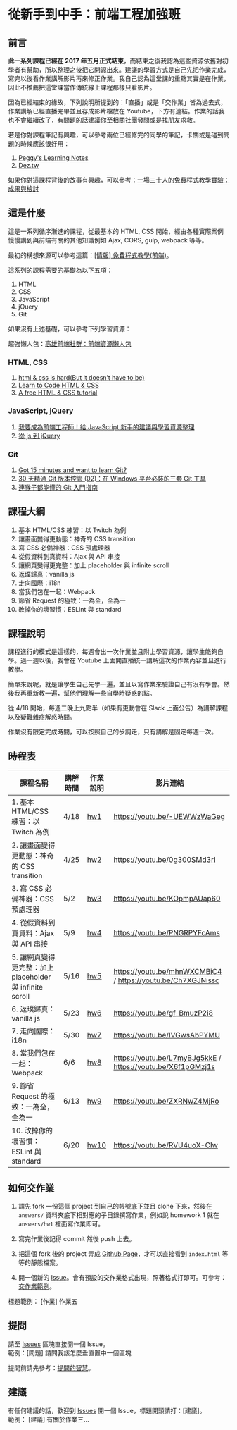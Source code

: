 # 從新手到中手：前端工程加強班

## 前言

**此一系列課程已經在 2017 年五月正式結束**，而結束之後我認為這些資源依舊對初學者有幫助，所以整理之後把它開源出來。建議的學習方式是自己先把作業完成，寫完以後看作業講解影片再來修正作業。我自己認為這堂課的重點其實是在作業，因此不推薦把這堂課當作傳統線上課程那樣只看影片。

因為已經結束的緣故，下列說明所提到的：「直播」或是「交作業」皆為過去式，作業講解已經直播完畢並且存成影片檔放在 Youtube，下方有連結。作業的話我也不會繼續改了，有問題的話建議你至相關社團發問或是找朋友求救。

若是你對課程筆記有興趣，可以參考兩位已經修完的同學的筆記，卡關或是碰到問題的時候應該很好用：

1. [Peggy's Learning Notes](http://peggyloveslearning.blogspot.sg/search/label/Frontend-intermediate-course)
2. [Dez.tw](https://dezchuang.github.io/archive/)

如果你對這課程背後的故事有興趣，可以參考：[一場三十人的免費程式教學實驗：成果與檢討](http://huli.logdown.com/posts/1913623-frontend-tutorial-experiment)

## 這是什麼

這是一系列循序漸進的課程，從最基本的 HTML, CSS 開始，經由各種實際案例慢慢講到與前端有關的其他知識例如 Ajax, CORS, gulp, webpack 等等。

最初的構想來源可以參考這篇：[[情報] 免費程式教學(前端)](https://www.ptt.cc/bbs/Soft_Job/M.1488469002.A.E34.html)。

這系列的課程需要的基礎為以下五項：

1. HTML
2. CSS
3. JavaScript
4. jQuery
5. Git

如果沒有上述基礎，可以參考下列學習資源：

超強懶人包：[高雄前端社群：前端資源懶人包](https://docs.google.com/document/d/13nK_XY9u5uIleTpSCw88lMupzgCSwXd6j6je44eLhMQ/edit?pli=1)

### HTML, CSS
1. [html & css is hard(But it doesn’t have to be)](https://internetingishard.com/html-and-css/)
2. [Learn to Code HTML & CSS](http://learn.shayhowe.com/html-css/)
3. [A free HTML & CSS tutorial](http://marksheet.io/)

### JavaScript, jQuery
1. [我要成為前端工程師！給 JavaScript 新手的建議與學習資源整理](http://blog.miniasp.com/post/2016/02/02/JavaScript-novice-advice-and-learning-resources.aspx)
1. [從 js 到 jQuery](https://www.facebook.com/groups/javascript.tw/permalink/190266371074709/)

### Git
1. [Got 15 minutes and want to learn Git?](https://try.github.io/levels/1/challenges/1)
2. [30 天精通 Git 版本控管 (02)：在 Windows 平台必裝的三套 Git 工具](http://ithelp.ithome.com.tw/articles/10132333)
3. [連猴子都能懂的 Git 入門指南](https://backlogtool.com/git-guide/tw/)


## 課程大綱

1. 基本 HTML/CSS 練習：以 Twitch 為例
2. 讓畫面變得更動態：神奇的 CSS transition
3. 寫 CSS 必備神器：CSS 預處理器
4. 從假資料到真資料：Ajax 與 API 串接
5. 讓網頁變得更完整：加上 placeholder 與 infinite scroll
6. 返璞歸真：vanilla js
7. 走向國際：i18n
8. 當我們包在一起：Webpack
9. 節省 Request 的極致：一為全，全為一
10. 改掉你的壞習慣：ESLint 與 standard

## 課程說明

課程進行的模式是這樣的，每週會出一次作業並且附上學習資源，讓學生能夠自學。過一週以後，我會在 Youtube 上面開直播統一講解這次的作業內容並且進行教學。

簡單來說呢，就是讓學生自己先學一遍，並且以寫作業來驗證自己有沒有學會。然後我再重新教一遍，幫他們理解一些自學時疑惑的點。  

從 4/18 開始，每週二晚上九點半（如果有更動會在 Slack 上面公告）為講解課程以及疑難雜症解惑時間。

作業沒有限定完成時間，可以按照自己的步調走，只有講解是固定每週一次。

## 時程表

|課程名稱| 講解時間 | 作業說明  | 影片連結 |
|---|---|---|---|
| 1. 基本 HTML/CSS 練習：以 Twitch 為例  |4/18  | [hw1](https://github.com/aszx87410/frontend-intermediate-course/blob/master/homeworks/hw1.md) | https://youtu.be/-UEWWzWaGeg  |
| 2. 讓畫面變得更動態：神奇的 CSS transition  | 4/25  | [hw2](https://github.com/aszx87410/frontend-intermediate-course/blob/master/homeworks/hw2.md) | https://youtu.be/0g300SMd3rI  |
| 3. 寫 CSS 必備神器：CSS 預處理器  |  5/2 | [hw3](https://github.com/aszx87410/frontend-intermediate-course/blob/master/homeworks/hw3.md) | https://youtu.be/KOpmpAUap60  |
| 4. 從假資料到真資料：Ajax 與 API 串接  | 5/9   | [hw4](https://github.com/aszx87410/frontend-intermediate-course/blob/master/homeworks/hw4.md) |  https://youtu.be/PNGRPYFcAms |
| 5. 讓網頁變得更完整：加上 placeholder 與 infinite scroll  | 5/16  | [hw5](https://github.com/aszx87410/frontend-intermediate-course/blob/master/homeworks/hw5.md) | https://youtu.be/mhnWXCMBiC4 / https://youtu.be/Ch7XGJNissc  |
| 6. 返璞歸真：vanilla js  | 5/23  | [hw6](https://github.com/aszx87410/frontend-intermediate-course/blob/master/homeworks/hw6.md) | https://youtu.be/gf_BmuzP2i8  |
| 7. 走向國際：i18n  |  5/30 | [hw7](https://github.com/aszx87410/frontend-intermediate-course/blob/master/homeworks/hw7.md) | https://youtu.be/IVGwsAbPYMU  |
| 8. 當我們包在一起：Webpack  |  6/6 | [hw8](https://github.com/aszx87410/frontend-intermediate-course/blob/master/homeworks/hw8.md) | https://youtu.be/L7myBJg5kkE / https://youtu.be/X6f1pGMzj1s  |
| 9. 節省 Request 的極致：一為全，全為一  | 6/13  | [hw9](https://github.com/aszx87410/frontend-intermediate-course/blob/master/homeworks/hw9.md) | https://youtu.be/ZXRNwZ4MjRo  |
| 10. 改掉你的壞習慣：ESLint 與 standard  | 6/20  | [hw10](https://github.com/aszx87410/frontend-intermediate-course/blob/master/homeworks/hw10.md) | https://youtu.be/RVU4uoX-CIw  |

## 如何交作業

1. 請先 fork 一份這個 project 到自己的帳號底下並且 clone 下來，然後在 `answers/` 資料夾底下相對應的子目錄撰寫作業，例如說 homework 1 就在 `answers/hw1` 裡面寫作業即可。

2. 寫完作業後記得 commit 然後 push 上去。

2. 把這個 fork 後的 project 弄成 [Github Page](https://pages.github.com/#project-site)，才可以直接看到 `index.html` 等等的靜態檔案。

3. 開一個新的 [Issue](https://github.com/aszx87410/frontend-intermediate-course/issues/new)。會有預設的交作業格式出現，照著格式打即可。可參考：[交作業範例](https://github.com/aszx87410/frontend-intermediate-course/issues/1)。

標題範例： [作業] 作業五

## 提問

請至 [Issues](https://github.com/aszx87410/frontend-intermediate-course/issues) 區塊直接開一個 Issue。  
範例：[問題] 請問我該怎麼垂直置中一個區塊

提問前請先參考：[提問的智慧](https://www.gitbook.com/book/ryanhanwu/how-to-ask-questions-the-smart-way/details)。

## 建議

有任何建議的話，歡迎到 [Issues](https://github.com/aszx87410/frontend-intermediate-course/issues) 開一個 Issue，標題開頭請打：[建議]。  
範例： [建議] 有關於作業三...
